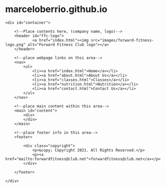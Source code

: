 # marceloberrio.github.io
<!DOCTYPE html>
<!--This website template was created by: Marcelo Berrio -->
<html lang = "en">
<head>
  
  <title>Forward Fitness Club</title>
	<meta charset = "utf-8">
	<meta name="viewport" content="width=device-width, initial-scale=1">
	
</head>

<body>
  
	<div id="container">
 
		<!--Place contents here, (company name, logo)-->
		<header id="ffc-logo">				
				<a href="index.html"><img src="images/forward-fitness-logo.png" alt="Forward Fitness Club logo"></a>				
		</header>
			
		<!--place webpage links on thsi area-->
		<nav>
			<ul>
				<li><a href="index.html">Home</a></li>
				<li><a href="about.html">About Us</a></li>
				<li><a href="classes.html">Classes</a></li>
				<li><a href="nutrition.html">Nutrition</a></li>
				<li><a href="contact.html">Contact Us</a></li>
			</ul>
		</nav>
			
		<!--place main content within this area-->
		<main id="content">
			<div>
			</div>
		</main>
			
		<!--place footer info in this area-->
		<footer>

			<div class="copyright">
				<p>&copy; Copyright 2021. All Rights Reserved.</p>
				<p><a href="mailto:forwardfitness@club.net">forwardfitness@club.net</a></p>			
			</div>
			
		</footer>
	
	</div>
	
</body>
</html>
